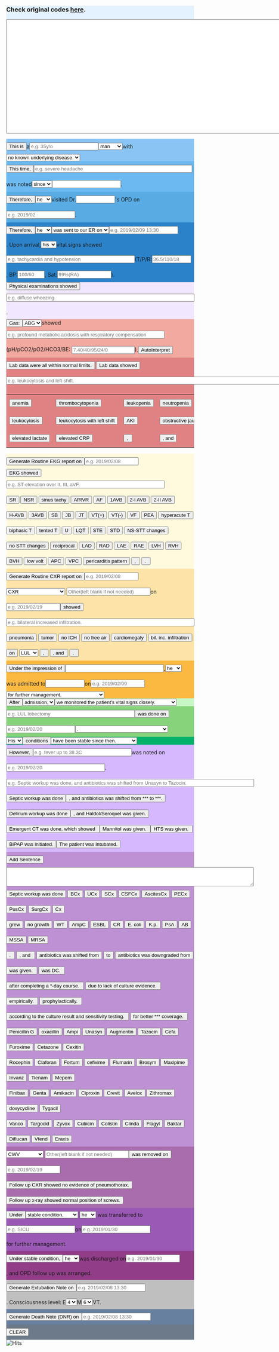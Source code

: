 <head><style>
html, body {
    padding: 5px;
}
input, p{
  display: inline-block;
  vertical-align: middle;
  margin: 10px 0;
}
#divDisplay{
  background-color: #e4f1fe
}
#divThisIs{
  background-color: #89c4f4
}
#divThisTime{
  background-color: #6bb9f0
}
#divOPD{
  background-color: #59abe3
}
#divER{
  background-color: #2c82c9
}
#divPE{
  background-color: #f1e7fe
}
#divABG{
  background-color: #f1a9a0
}
#divLab {
   background-color: #e08283
}
#divEKG {
   background-color: #fff9de
}
#divCXR {
   background-color: #fde3a7
}
#divImp{
   background-color: #fcb941
}
#divAfter{
   background-color: #c8f7c5
}
#divDone{
   background-color: #87d37c
}
#divCond{
   background-color: #00b16a
}
#divHowever{
   background-color: #d5b8ff
}
#divAnti{
   background-color: #be90d4
}
#divRM{
   background-color: #a96dad
}
#divTR{
   background-color: #9b59b6
}
#divDC{
   background-color: #913d88
}
#divExtubate{
   background-color: #bfbfbf 
}
#divDeath{
   background-color: #67809f
}
#divClear{
   background-color: #6c7a89
}
</style></head>
<div id="divDisplay">
    <h3>Check original codes <a href="https://github.com/jrchang612/Medical-Note-Generator-2/blob/master/Medical%20Notes%20Generator%202.html">here</a>.</h3>
    <form name="MNgenerator">
    <textarea rows="20" cols="90" name="display" id="display"></textarea>
    </form>
</div>
<!--This is a ...-->
<div id="divThisIs">
<button onclick="ThisIs()" id="ThisIs">This is</button><p>a</p><input type="text" id="age" placeholder="e.g. 35y/o"><select id="gender" onchange="sex()"><option value=" man ">man</option><option value=" woman ">woman</option></select><p>with</p><select id="underlying" onchange="UnderlyingBox()"><option value="no known underlying disease. ">no known underlying disease.</option><option value="history of:">history of:</option></select></div>
<!--This time, ...-->
<div id="divThisTime">
<button onclick="ThisTime()" id="ThisTime">This time, </button><input type="text" size="50" id="S/S" placeholder="e.g. severe headache"><p>was noted</p><select id="sinceFor"><option value="since ">since</option><option value="for ">for</option></select><input type="text" size="20" id="duration1"><p>.</p>
</div>
<!--OPD-->
<div id="divOPD">
<button onclick="OPD()" id="OPD">Therefore, </button><select id="heShe3"><option value="he ">he</option><option value="she ">she</option></select><p>visited Dr.</p><input type="text" id="DrName" size="10"><p>'s OPD on</p><input type="text" id="Date2" placeholder="e.g. 2019/02"><p>.</p>
</div>
<!--ER-->
<div id="divER">
<button onclick="ER()" id="ER">Therefore, </button><select id="heShe1"><option value="he ">he</option><option value="she ">she</option></select><select id="sentVisit"><option value="was sent to our ER on ">was sent to our ER on</option><option value="visited our ER on ">visited our ER on</option></select><input type="text" id="Date1" placeholder="e.g. 2019/02/09 13:30"><p>. Upon arrival, </p><select id="hisHer1"><option value="his ">his</option><option value="her ">her</option></select><p>vital signs showed</p><input type="text" size="40" id="vitalsInp" placeholder="e.g. tachycardia and hypotension"><p> (T/P/R: </p><input type="text" size="10" id="TPR" placeholder="36.5/110/18"><p>, BP:</p><input type="text" size="6" id="BP" placeholder="100/60"><p>, Sat:</p><input type="text" size="15" id="Sat" placeholder="99%(RA)"><p>).</p>
</div>
<!--Physical examinations showed...-->
<div id="divPE">
<button onclick="PE()" id="PE">Physical examinations showed </button><input type="text" id="PEresult" size="60" placeholder="e.g. diffuse wheezing"><p>.</p>
</div>
<!--ABG showed...-->
<div id="divABG">
<button onclick="ABG()" id="ABG">Gas: </button><select id="ABGVBG"><option value="ABG ">ABG</option><option value="VBG ">VBG</option></select>showed<input type="text" id="GasResult" size="50" placeholder="e.g. profound metabolic acidosis with respiratory compensation">(pH/pCO2/pO2/HCO3/BE: <input type="text" id="GasData" size="18" placeholder="7.40/40/95/24/0">)<p>.</p><button onclick="GasInt()" id="GasInt">AutoInterpret</button>
</div>
<!--Lab data showed...-->
<div id="divLab">
<input type="button" name="Lab data were all within normal limits." value="Lab data were all within normal limits." onclick="MNgenerator.display.value += 'Lab data were all within normal limits. '">
<button onclick="Lab()" id="lab">Lab data showed </button>
<input type="text" id="LabResult" size="100" placeholder="e.g. leukocytosis and left shift.">
<table>
<tr>
<td><input type="button" name="anemia" value="anemia" onclick="LabResult.value += 'anemia'"></td>
<td><input type="button" name="thrombocytopenia" value="thrombocytopenia" onclick="LabResult.value += 'thrombocytopenia'"></td>
<td><input type="button" name="leukopenia" value="leukopenia" onclick="LabResult.value += 'leukopenia'"></td>
<td><input type="button" name="neutropenia" value="neutropenia" onclick="LabResult.value += 'neutropenia'"></td>
<td><input type="button" name="pancytopenia" value="pancytopenia" onclick="LabResult.value += 'pancytopenia'"></td>
</tr>
<tr>
<td><input type="button" name="leukocytosis" value="leukocytosis" onclick="LabResult.value += 'leukocytosis'"></td>
<td><input type="button" name="leukocytosis with left shift" value="leukocytosis with left shift" onclick="LabResult.value += 'leukocytosis with left shift'"></td>
<td><input type="button" name="AKI" value="AKI" onclick="LabResult.value += 'AKI'"></td>
<td><input type="button" name="obstructive jaundice" value="obstructive jaundice" onclick="LabResult.value += 'obstructive jaundice'"></td>
<td><input type="button" name="elevated LFT" value="elevated LFT" onclick="LabResult.value += 'elevated LFT'"></td>
</tr>
<tr>
<td><input type="button" name="elevated lactate" value="elevated lactate" onclick="LabResult.value += 'elevated lactate'"></td>
<td><input type="button" name="elevated CRP" value="elevated CRP" onclick="LabResult.value += 'elevated CRP'"></td>
<td><input type="button" name=", " value=", " onclick="LabResult.value += ', '"></td>
<td><input type="button" name=", and " value=", and" onclick="LabResult.value += ', and '"></td>
<td><input type="button" name=". " value=". " onclick="LabResult.value += '. '"></td>
</tr>
</table>
</div>
<!--EKG showed...-->
<div id="divEKG">
<button onclick="EKGRoutine()" id="EKGRoutine">Generate Routine EKG report on</button><input type="text" size="15" id="DateEKG" placeholder="e.g. 2019/02/08"><br>
<button onclick="EKG()" id="EKG">EKG showed </button>
<input type="text" id="EKGResult" size="50" placeholder="e.g. ST-elevation over II, III, aVF."><br>
<input type="button" name="SR" value="SR" onclick="EKGResult.value += 'sinus rhythm'">
<input type="button" name="NSR" value="NSR" onclick="EKGResult.value += 'normal sinus rhythm'">
<input type="button" name="ST" value="sinus tachy" onclick="EKGResult.value += 'sinus tachycardia'">
<input type="button" name="AfRVR" value="AfRVR" onclick="EKGResult.value += 'AfRVR'">
<input type="button" name="AF" value="AF" onclick="EKGResult.value += 'atrial flutter'">
<input type="button" name="1AVB" value="1AVB" onclick="EKGResult.value += '1st degree AV block'">
<input type="button" name="2-I AVB" value="2-I AVB" onclick="EKGResult.value += 'Mobitz type I 2nd degree AV block'">
<input type="button" name="2-II AVB" value="2-II AVB" onclick="EKGResult.value += 'Mobitz type II 2nd degree AV block'">
<input type="button" name="H-AVB" value="H-AVB" onclick="EKGResult.value += 'high-grade AV block'">
<input type="button" name="3AVB" value="3AVB" onclick="EKGResult.value += '3rd degree AV block'">
<input type="button" name="SB" value="SB" onclick="EKGResult.value += 'sinus bradycardia'">
<input type="button" name="JB" value="JB" onclick="EKGResult.value += 'junctional bradycardia'">
<input type="button" name="JT" value="JT" onclick="EKGResult.value += 'junctional tachycardia'">
<input type="button" name="VT(+)" value="VT(+)" onclick="EKGResult.value += 'VT with pulses'">
<input type="button" name="VT(-)" value="VT(-)" onclick="EKGResult.value += 'pulseless VT'">
<input type="button" name="VF" value="VF" onclick="EKGResult.value += 'ventricular fibrillation'">
<input type="button" name="PEA" value="PEA" onclick="EKGResult.value += 'PEA'">
<input type="button" name="hyperacute T" value="hyperacute T" onclick="EKGResult.value += 'hyperacute T waves over'">
<input type="button" name="biphasic T" value="biphasic T" onclick="EKGResult.value += 'biphasic T waves over'">
<input type="button" name="tented T" value="tented T" onclick="EKGResult.value += 'tented T'">
<input type="button" name="U" value="U" onclick="EKGResult.value += ' with U wave'">
<input type="button" name="LQT" value="LQT" onclick="EKGResult.value += 'prolonged QT interval'">
<input type="button" name="STE" value="STE" onclick="EKGResult.value += 'ST elevation over'">
<input type="button" name="STD" value="STD" onclick="EKGResult.value += 'ST depression over'">
<input type="button" name="NS-STT changes" value="NS-STT changes" onclick="EKGResult.value += ' with non-specific ST-T changes'">
<input type="button" name="no STT changes" value="no STT changes" onclick="EKGResult.value += 'no ST-T changes'">
<input type="button" name="reciprocal" value="reciprocal" onclick="EKGResult.value += ' with reciprocal changes'">
<input type="button" name="LAD" value="LAD" onclick="EKGResult.value += ' with left axis deviation'">
<input type="button" name="RAD" value="RAD" onclick="EKGResult.value += ' with right axis deviation'">
<input type="button" name="LAE" value="LAE" onclick="EKGResult.value += ' with left atrial enlargement'">
<input type="button" name="RAE" value="RAE"
onclick="EKGResult.value += ' with right atrial enlargement'">
<input type="button" name="LVH" value="LVH" onclick="EKGResult.value += ' with left ventricular hypertrophy'">
<input type="button" name="RVH" value="RVH" onclick="EKGResult.value += ' with right ventricular hypertrophy'">
<input type="button" name="BVH" value="BVH" onclick="EKGResult.value += ' with bi-ventricular hypertrophy'">
<input type="button" name="low volt" value="low volt" onclick="EKGResult.value += ' with diffuse low voltage'">
<input type="button" name="APC" value="APC" onclick="EKGResult.value += ' with APC'">
<input type="button" name="VPC" value="VPC" onclick="EKGResult.value += ' with VPC'">
<input type="button" name="pericarditis pattern" value="pericarditis pattern" onclick="EKGResult.value += 'diffuse PR depression and ST elevation'">
<input type="button" name=", " value=", " onclick="EKGResult.value += ', '">
<input type="button" name=". " value=". " onclick="EKGResult.value += '. '">
</div>
<!--Image showed...-->
<div id="divCXR">
<button onclick="CXRRoutine()" id="CXRRoutine">Generate Routine CXR report on</button><input type="text" size="15" id="DateCXR" placeholder="e.g. 2019/02/08"><br>
<select id="ImgMod">
<option value="CXR ">CXR</option>
<option value="KUB ">KUB</option>
<option value="Brain CT ">Brain CT</option>
<option value="Whole body CT ">Whole body CT</option>
<option value="Chest CT ">Chest CT</option>
<option value="CT A+P ">CT A+P</option>
<option value="CT C+A+P ">CT C+A+P</option>
<option value="MRI ">MRI</option>
<option value="Brain MRI ">Brain MRI</option>
<option value="Heart echo ">Heart echo</option>
<option value="Abdominal echo ">Abdominal echo</option>
<option value="GYN echo ">GYN echo</option>
<option value="Chest echo ">Chest echo</option>
<option value="Breast echo ">Breast echo</option>
<option value="FAST scan ">FAST scan</option>
<option value="Mammography ">Mammography</option>
<option value="Whole body bone scan ">Whole body bone scan</option>
<option value=" "> </option>
</select>
<input type="text" id="otherMod" size="25" placeholder="Other(left blank if not needed)"><p>on</p><input type="text" id="ImgDate" size="15" placeholder="e.g. 2019/02/19"><button onclick="Img()" id="Img">showed</button>
<input type="text" id="ImgResult" size="60" placeholder="e.g. bilateral increased infiltration.">
<input type="button" name="PNA" value="pneumonia" onclick="ImgResult.value += 'pneumonia patch'">
<input type="button" name="tumor" value="tumor" onclick="ImgResult.value += 'a tumor'">
<input type="button" name="no ICH" value="no ICH" onclick="ImgResult.value += 'no ICH/SAH/SDH/EDH'">
<input type="button" name="no free air" value="no free air" onclick="ImgResult.value += 'no free air'">
<input type="button" name="cardiomegaly" value="cardiomegaly" onclick="ImgResult.value += 'cardiomegaly'">
<input type="button" name="bilateral increased infiltration" value="bil. inc. infiltration" onclick="ImgResult.value += 'bilateral increased infiltration'">
<input type="button" name="on" value="on" onclick="ImgResult.value += (' on ' + PNALoc.value)">
<select id="PNALoc"><option value="LUL">LUL</option><option value="LLL">LLL</option><option value="RUL">RUL</option><option value="RML">RML</option><option value="RLL">RLL</option></select>
<input type="button" name=", " value=", " onclick="ImgResult.value += ', '">
<input type="button" name=", and " value=", and " onclick="ImgResult.value += ', and '">
<input type="button" name=". " value=". " onclick="ImgResult.value += '. '"></div>
<!--Under the impression of...-->
<div id="divImp">
<button onclick="Imp()" id="Imp">Under the impression of </button><input type="text" size="30" id="impression"><p>, </p><select id="heShe2"><option value="he ">he</option><option value="she ">she</option></select><p>was admitted to</p><input type="text" size="10" id="unit"><p>on</p><input type="text" size="15" id="dateAdmit" placeholder="e.g. 2019/02/09"><select id="manage"><option value="for further management. ">for further management.</option><option value="for further evaluations and management. ">for further evaluations and management.</option><option value="for surgical management. ">for surgical management.</option><option value="for scheduled chemotherapy. ">for scheduled chemotherapy.</option><option value="for scheduled target therapy. ">for scheduled target therapy.</option><option value="for Rituximab. ">for Rituximab.</option></select>
</div>
<!--After admission,...-->
<div id="divAfter">
<button onclick="After()" id="After">After</button><select id="AdminTR"><option value="admission, ">admission, </option><option value="transferral, ">transferral, </option></select><select id="ThereWereNo">
<option value="we monitored the patient's vital signs closely. ">we monitored the patient's vital signs closely.</option>
<option value="there were no contraindications to surgery. ">there were no contraindications to surgery. </option>
<option value="there were no contraindications to chemotherapy. ">there were no contraindications to chemotherapy. </option>
<option value="there were no contraindications to target therapy. ">there were no contraindications to target therapy. </option>
<option value="there were no contraindications to Rituximab. ">there were no contraindications to target Rituximab. </option></select>
</div>
<!--what was Done-->
<div id="divDone">
<input type="text" id="WWD" size="40" placeholder = "e.g. LUL lobectomy"><button onclick="Done()" id="Done">was done on</button><input type="text" id="DateDone" size="20" placeholder="e.g. 2019/02/20"><select id="tolerate"><option value=". ">. </option><option value=", and he tolerated the procedure well. ">, and he tolerated the procedure well.</option><option value=", and she tolerated the procedure well. ">, and she tolerated the procedure well.</option></select>
</div>
<!--His/Her condition was ... since then-->
<div id="divCond">
<select id="HisHer1"><option value="His ">His</option><option value="Her ">Her</option></select><button onclick="Cond()" id="Cond">conditions</button><select id="CondChange"><option value="have been stable since then. ">have been stable since then.</option><option value="have been stationary since then. ">have been stationary since then.</option><option value="have been improving since then. ">have been improving since then.</option><option value="have been deteriorating since then. ">have been deteriorating since then.</option></select>
</div>
<!--However, ...-->
<div id="divHowever">
<button onclick="However()" id="However">However, </button><input type="text" size="30" id="WHPN" placeholder="e.g. fever up to 38.3C"><p>was noted on</p><input type="text" size="30" id="DateHPN" placeholder="e.g. 2019/02/20"><p>.</p><br><input type="text" id="whatWasDone" size="80" placeholder = "e.g. Septic workup was done, and antibiotics was shifted from Unasyn to Tazocin."><br>
<input type="button" name="Septic workup was done" value="Septic workup was done" onclick="whatWasDone.value += 'Septic workup was done'"><input type="button" name=", and antibiotics was shifted from *** to ***." value=", and antibiotics was shifted from *** to ***." onclick="whatWasDone.value += ', and antibiotics was shifted from *** to ***. '"><br>
<input type="button" name="Delirium workup was done" value="Delirium workup was done" onclick="whatWasDone.value += 'Delirium workup was done'"><input type="button" name=", and Haldol/Seroquel was given." value=", and Haldol/Seroquel was given." onclick="whatWasDone.value += ', and Haldol/Seroquel was given. '"><br>
<input type="button" name="Emergent CT was done, which showed " value="Emergent CT was done, which showed " onclick="whatWasDone.value += 'Emergent CT was done, which showed '"><input type="button" name="Mannitol was given. " value="Mannitol was given. " onclick="whatWasDone.value += 'Mannitol was given. '"><input type="button" name="HTS was given. " value="HTS was given. " onclick="whatWasDone.value += 'Hypertonic saline was given. '"><br>
<input type="button" name="BiPAP was initiated." value="BiPAP was initiated." onclick="whatWasDone.value += 'BiPAP was initiated. '"><input type="button" name="The patient was intubated." value="The patient was intubated." onclick="whatWasDone.value += 'The patient was intubated. '">
</div>
<!--Antibiotics-->
<div id="divAnti">
<input type="button" name="AntiSent" value="Add Sentence" onclick="MNgenerator.display.value += Anti.value"><br><textarea cols="80" rows="3" id="Anti"></textarea><br>
<input type="button" name="Septic workup was done" value="Septic workup was done" onclick="Anti.value += 'Septic workup was done'">
<input type="button" name="BCx" value="BCx" onclick="Anti.value += 'Blood culture on '">
<input type="button" name="UCx" value="UCx" onclick="Anti.value += 'Urine culture on '">
<input type="button" name="SCx" value="SCx" onclick="Anti.value += 'Sputum culture on '">
<input type="button" name="CSFCx" value="CSFCx" onclick="Anti.value += 'CSF culture on '">
<input type="button" name="AscitesCx" value="AscitesCx" onclick="Anti.value += 'Ascites culture on '">
<input type="button" name="PECx" value="PECx" onclick="Anti.value += 'Pleural effusion culture on '">
<input type="button" name="PusCx" value="PusCx" onclick="Anti.value += 'Wound pus culture on '">
<input type="button" name="SurgCx" value="SurgCx" onclick="Anti.value += 'The culture of surgical specimens on '">
<input type="button" name="Cx" value="Cx" onclick="Anti.value += 'Culture of *** on '"><br>
<input type="button" name="grew" value="grew" onclick="Anti.value += ' grew '">
<input type="button" name="NG" value="no growth" onclick="Anti.value += ' was negative. '">
<input type="button" name="WT" value="WT" onclick="Anti.value += ' wild-type '">
<input type="button" name="AmpC" value="AmpC" onclick="Anti.value += ' AmpC-'">
<input type="button" name="ESBL" value="ESBL" onclick="Anti.value += ' ESBL-'">
<input type="button" name="CR" value="CR" onclick="Anti.value += ' CR-'">
<input type="button" name="E. coli" value="E. coli" onclick="Anti.value += 'E. coli'">
<input type="button" name="K.p." value="K.p." onclick="Anti.value += 'K. pneumoniae'">
<input type="button" name="PsA" value="PsA" onclick="Anti.value += 'Pseudomonas aeruginosa'">
<input type="button" name="AB" value="AB" onclick="Anti.value += 'Acinetobacter baumannii'">
<input type="button" name="MSSA" value="MSSA" onclick="Anti.value += 'MSSA'">
<input type="button" name="MRSA" value="MRSA" onclick="Anti.value += 'MRSA'"><br>
<input type="button" name=". " value=". " onclick="Anti.value += '. '">
<input type="button" name=", and " value=", and " onclick="Anti.value += ', and '">
<input type="button" name="antibiotics was shifted from " value="antibiotics was shifted from" onclick="Anti.value += 'antibiotics was shifted from '">
<input type="button" name="to" value="to" onclick="Anti.value += ' to '">
<input type="button" name="antibiotics was downgraded from " value="antibiotics was downgraded from" onclick="Anti.value += 'antibiotics was downgraded from '">
<input type="button" name="was given " value="was given. " onclick="Anti.value += ' was given '">
<input type="button" name="was discontinued " value="was DC. " onclick="Anti.value += ' was discontinued '"><br>
<input type="button" name="after completing a *-day course. " value="after completing a *-day course. " onclick="Anti.value += 'after completing a *-day course. '">
<input type="button" name="due to lack of culture evidence. " value="due to lack of culture evidence. " onclick="Anti.value += 'due to lack of culture evidence. '">
<input type="button" name="empirically. " value="empirically. " onclick="Anti.value += 'empirically. '">
<input type="button" name="prophylactically. " value="prophylactically. " onclick="Anti.value += 'prophylactically. '">
<br>
<input type="button" name="according to the culture result and sensitivity testing. " value="according to the culture result and sensitivity testing. " onclick="Anti.value += 'according to the culture result and sensitivity testing. '">
<input type="button" name="for better *** coverage. " value="for better *** coverage. " onclick="Anti.value += 'for better *** coverage. '">
<br>
<input type="button" name="Penicillin G" value="Penicillin G" onclick="Anti.value += 'Penicillin G'">
<input type="button" name="oxacillin" value="oxacillin" onclick="Anti.value += 'oxacillin'">
<input type="button" name="Ampicillin" value="Ampi" onclick="Anti.value += 'ampicillin'">
<input type="button" name="Unasyn" value="Unasyn" onclick="Anti.value += 'Unasyn'">
<input type="button" name="Augmentin" value="Augmentin" onclick="Anti.value += 'Augmentin'">
<input type="button" name="Tazocin" value="Tazocin" onclick="Anti.value += 'Tazocin'">
<input type="button" name="Cefa" value="Cefa" onclick="Anti.value += 'Cefa'">
<input type="button" name="Furoxime" value="Furoxime" onclick="Anti.value += 'Furoxime'">
<input type="button" name="Cetazone" value="Cetazone" onclick="Anti.value += 'Cetazone'">
<input type="button" name="Cexitin" value="Cexitin" onclick="Anti.value += 'Cexitin'"><br>
<input type="button" name="Rocephin" value="Rocephin" onclick="Anti.value += 'Rocephin'">
<input type="button" name="Claforan" value="Claforan" onclick="Anti.value += 'Claforan'">
<input type="button" name="Fortum" value="Fortum" onclick="Anti.value += 'Fortum'">
<input type="button" name="cefixime" value="cefixime" onclick="Anti.value += 'cefixime'">
<input type="button" name="Flumarin" value="Flumarin" onclick="Anti.value += 'Flumarin'">
<input type="button" name="Brosym" value="Brosym" onclick="Anti.value += 'Brosym'">
<input type="button" name="Maxipime" value="Maxipime" onclick="Anti.value += 'Maxipime'">
<input type="button" name="Invanz" value="Invanz" onclick="Anti.value += 'Invanz'">
<input type="button" name="Tienam" value="Tienam" onclick="Anti.value += 'Tienam'">
<input type="button" name="Mepem" value="Mepem" onclick="Anti.value += 'Mepem'"><br>
<input type="button" name="Finibax" value="Finibax" onclick="Anti.value += 'Finibax'">
<input type="button" name="Genta" value="Genta" onclick="Anti.value += 'gentamicin'">
<input type="button" name="Amikacin" value="Amikacin" onclick="Anti.value += 'amikacin'">
<input type="button" name="Ciproxin" value="Ciproxin" onclick="Anti.value += 'Ciproxin'">
<input type="button" name="Crevit" value="Crevit" onclick="Anti.value += 'Crevit'">
<input type="button" name="Avelox" value="Avelox" onclick="Anti.value += 'Avelox'">
<input type="button" name="Zithromax" value="Zithromax" onclick="Anti.value += 'Zithromax'">
<input type="button" name="doxycycline" value="doxycycline" onclick="Anti.value += 'doxycycline'">
<input type="button" name="Tygacil" value="Tygacil" onclick="Anti.value += 'Tygacil'"><br>
<input type="button" name="Vancomycin" value="Vanco" onclick="Anti.value += 'Vancomycin'">
<input type="button" name="Targocid" value="Targocid" onclick="Anti.value += 'Targocid'">
<input type="button" name="Zyvox" value="Zyvox" onclick="Anti.value += 'Zyvox'">
<input type="button" name="Cubicin" value="Cubicin" onclick="Anti.value += 'Cubicin'">
<input type="button" name="Colistin" value="Colistin" onclick="Anti.value += 'Colistin'">
<input type="button" name="Clindamycin" value="Clinda" onclick="Anti.value += 'Clindamycin'">
<input type="button" name="Flagyl" value="Flagyl" onclick="Anti.value += 'Flagyl'">
<input type="button" name="Baktar" value="Baktar" onclick="Anti.value += 'Baktar'">
<input type="button" name="Diflucan" value="Diflucan" onclick="Anti.value += 'Diflucan'">
<input type="button" name="Vfend" value="Vfend" onclick="Anti.value += 'Vfend'">
<input type="button" name="Eraxis" value="Eraxis" onclick="Anti.value += 'Eraxis'">
</div>
<!--Removal-->
<div id="divRM">
<select id="Drain">
<option value="CWV">CWV</option>
<option value="Chest tube">Chest tube</option>
<option value="CVC">CVC</option>
<option value="Rubber drain">Rubber drain</option>
<option value="EVD">EVD</option>
<option value="ICP monitor">ICP monitor</option>
<option value="Pigtail">Pigtail</option>
<option value=""> </option>
</select>
<input type="text" id="otherDrain" size="25" placeholder="Other(left blank if not needed)"><button onclick="RM()" id="RM">was removed on</button><input type="text" id="RMDate" size="15" placeholder="e.g. 2019/02/19"><br>
<input type="button" name="fuCXR" value="Follow up CXR showed no evidence of pneumothorax." onclick="display.value += 'Follow up CXR showed no evidence of pneumothorax. '">
<input type="button" name="fuXR" value="Follow up x-ray showed normal position of screws." onclick="display.value += 'Follow up x-ray showed normal position of screws. '">
</div>
<!--Transfer-->
<div id="divTR">
<button onclick="TR()" id="TR">Under</button><select id="TRCond">
<option value=" stable condition, ">stable condition,</option>
<option value=" unstable condition, ">unstable condition,</option>
<option value=" critical condition, ">critical condition,</option>
<option value=" stationary condition, ">stationary condition,</option>
</select>
<select id="heShe4">
<option value="he ">he</option>
<option value="she ">she</option>
</select>
<p>was transferred to</p><input type="text" size="20" id="TRUnit" placeholder="e.g. SICU"><p>on</p><input type="text" size="20" id="TRDate" placeholder="e.g. 2019/01/30"><p>for further management.</p>
</div>
<!--Discharge-->
<div id="divDC">
<button onclick="DC()" id="DC">Under stable condition, </button><select id="heShe5"><option value="he ">he</option><option value="she ">she</option>
</select><p>was discharged on</p><input type="text" size="15" id="DCDate" placeholder="e.g. 2019/01/30"><p>, and OPD follow up was arranged.</p>
</div>
<!--Extubation Note-->
<div id="divExtubate">
<button onclick="ExtubationRoutine()" id="ExtubationRoutine">Generate Extubation Note on</button><input type="text" size="20" id="DateEXT" placeholder="e.g. 2019/02/08 13:30"><p>. Consciousness level: E</p><select id="E"><option value="4">4</option><option value="3">3</option><option value="2">2</option><option value="1">1</option></select><p>M</p><select id="M"><option value="6">6</option><option value="5">5</option><option value="4">4</option><option value="3">3</option><option value="2">2</option><option value="1">1</option></select><p>VT.</p><br>
</div>
<!--Death Note-->
<div id="divDeath">
<button onclick="DeathDNRRoutine()" id="DeathDNRRoutine">Generate Death Note (DNR) on</button><input type="text" size="20" id="DateDeathDNR" placeholder="e.g. 2019/02/08 13:30"><br>
</div>
<!--clear button-->
<div id="divClear">
<input type="button" id="clear" name="clear" value="CLEAR" onclick="MNgenerator.display.value = ''">
</div>
<div>
<img src="https://hitcounter.pythonanywhere.com/count/tag.svg" alt="Hits">
</div>
<script>
count = 0
var display = document.getElementById("display")
function sex(){
  for (i = 1; i < 6; i++){
  if (document.getElementById("gender").value == " man "){
  document.getElementById("heShe"+i).value = "he "}
  else {document.getElementById("heShe"+i).value = "she "}
  }
  for (j = 1; j < 2; j++){
  if (document.getElementById("gender").value == " man "){
  document.getElementById("hisHer"+j).value = "his "}
  else {document.getElementById("hisHer"+j).value = "her "}
  }
}
function UnderlyingBox(){
  var div1 = document.getElementById("div1")
  if (document.getElementById("underlying").value == "history of:"){
  var tbx = document.createElement("textarea");
  tbx.id = "HxBox"
  tbx.rows="5"
  tbx.cols="30"
  div1.appendChild(tbx);
  }
  if (document.getElementById("underlying").value == "no known underlying disease. "){
  var tbx = document.getElementById("HxBox");
  div1.removeChild(tbx);
  }
}
function ThisIs(){
  var par1 = "This is a "
  var age = document.getElementById("age").value
  var gender = document.getElementById("gender").value
  var par2 = "with "
  var par3 = document.getElementById("underlying").value
  var par = (par1+age+gender+par2+par3+"\n")
  display.value += par
  if (document.getElementById("underlying").value == "history of:"){
  var par4 = document.getElementById("HxBox").value
  display.value += (par4 + "\n")
  }
}
function ThisTime(){
  var par1 = "This time, "
  var SS = document.getElementById("S/S").value
  var par2 = " was noted "
  var par3 = document.getElementById("sinceFor").value
  var par4 = document.getElementById("duration1").value
  var par5 = (par1+SS+par2+par3+par4+". ")
  display.value += par5
}
function Imp(){
  var par1 = "Under the impression of "
  var impression = document.getElementById("impression").value
  var par2 = ", "
  var par3 = document.getElementById("heShe2").value
  var par4 = "was admitted to "
  var par5 = document.getElementById("unit").value
  var par6 = " on"
  var par7 = document.getElementById("dateAdmit").value + " "
  var par8 = document.getElementById("manage").value
  var par9 = (par1+impression+par2+par3+par4+par5+par6+par7+par8+"\n")
  display.value += par9
}
function DefaultDate() {
    var date = new Date();
    var day = date.getDate();
    var month = date.getMonth() + 1;
    var year = date.getFullYear();
    if (month < 10) month = "0" + month;
    if (day < 10) day = "0" + day;
    var today = year + "/" + month + "/" + day;       
    $("#theDate").attr("value", today);
}
function ER(){
  var par1 = "Therefore, "
  var heShe = document.getElementById("heShe1").value
  var sentVisit = document.getElementById("sentVisit").value
  par2 = ", "
  var par3 = document.getElementById("Date1").value
  var par4 = ". Upon arrival, "
  var par5 = document.getElementById("hisHer1").value
  var par6 = "vital signs showed "
  var par7 = document.getElementById("vitalsInp").value
  var par8 = "(T/P/R: "
  var par9 = document.getElementById("TPR").value
  var par10 = ", BP: "
  var par11 = document.getElementById("BP").value
  var par12 = ", Sat: "
  var par13 = document.getElementById("Sat").value
  var par14 = "). "
  var par15 = (par1+heShe+sentVisit+par3+par4+par5+par6+par7+par8+par9+par10+par11+par12+par13+par14)
  display.value += par15
}
function PE(){
  var par1 = "Physical examinations showed "
  var pe = document.getElementById("PEresult").value
  var par2 = ". "
  var par3 = (par1+pe+par2)
  display.value += par3
}
function ABG(){
  var par1 = document.getElementById("ABGVBG").value
  var par2 = "showed "
  var par3 = document.getElementById("GasResult").value
  var par4 = " (pH/pCO2/pO2/HCO3/BE: "
  var par5 = document.getElementById("GasData").value
  var par6 = "). "
  var par7 = (par1+par2+par3+par4+par5+par6)
  display.value += par7
}
function Img(){
  var par1 = document.getElementById("ImgMod").value
  var par2 = document.getElementById("otherMod").value
  var par3 = " on "
  var par4 = document.getElementById("ImgDate").value
  var par5 = " showed "
  var par6 = document.getElementById("ImgResult").value
  var par7 = par1+par2+par3+par4+par5+par6
  display.value+=par7
}
function GasInt(){
  var Data = document.getElementById("GasData").value
  var [pH,pCO2,pO2,HCO3,BE] = Data.split("/");
  var ABGVBG = document.getElementById("ABGVBG").value
  var GasResult = document.getElementById("GasResult")
  if (ABGVBG == "ABG "){
  	if (pH<=7.45 && pH>=7.35 && pCO2<=45 && pCO2>=35 && HCO3<=26 && HCO3>=22 && BE<=2 && BE>=-2){GasResult.value = "normal acid base status"}
    else if (pH<=7.40){
      if (pCO2>=40){//respiratory acidosis(+)
        var dCO2 = (pCO2 - 40)
        var dHCO3 = (HCO3 - 24)
        var ratio = dHCO3/dCO2
      	if (ratio <= 0.05){GasResult.value = "mixed respiratory and metabolic acidosis"}
        else if (ratio <= 0.15){GasResult.value = "acute respiratory acidosis"}
        else if (ratio <= 0.25){GasResult.value = "acute on chronic respiratory acidosis"}
        else if (ratio <= 0.40){GasResult.value = "chronic respiratory acidosis"}
        else {GasResult.value = "mixed respiratory acidosis and metabolic alkalosis"}
      }
      else{ //metabolic acidosis(+)
        var dHCO3 = (24 - HCO3)
        var dCO2 = (40 - pCO2)
        var ratio = dCO2/dHCO3
        if (ratio <= 0.7){GasResult.value = "metabolic acidosis without expected compensation"}
        else if (ratio <= 1.5){GasResult.value = "metabolic acidosis with respiratory compensation"}
        else {GasResult.value = "mixed metabolic acidosis and respiratory alkalosis"}
      }
    }
    else { //pH>7.40
      if (pCO2<40){//respiratory alkalosis(+)
        var dCO2 = (40 - pCO2)
        var dHCO3 = (24 - HCO3)
        var ratio = dHCO3/dCO2
        if (ratio <= 0.1){GasResult.value = "mixed respiratory and metabolic alkalosis"}
        else if (ratio <= 0.3){GasResult.value = "acute respiratory alkalosis"}
        else if (ratio <= 0.4){GasResult.value = "acute on chronic respiratory alkalosis"}
        else {GasResult.value = "chronic respiratory alkalosis"}
      }
      else{//metabolic alkalosis(+)
        var dCO2 = (pCO2 - 40)
        var dHCO3 = (HCO3 - 24)
        var ratio = dCO2/dHCO3
        if (ratio < 0.35){GasResult.value = "metabolic alkalosis without expected respiratory compensation"}
        else if (ratio < 1){GasResult.value = "metabolic alkalosis with respiratory compensation"}
        else {GasResult.value = "mixed metabolic alkalosis and respiratory acidosis"}
      }
    }
    if (pO2<=75){GasResult.value += " + hypoxemia"}
  }
  else{//VBG
  	if (pH<=7.40 && pH>=7.30 && HCO3<=24 && HCO3>=20 && BE<=2 && BE>=-2 ){GasResult.value = "normal VBG"}
    else if (pH<=7.30){
      if (BE<=-2){GasResult.value = "metabolic acidosis"}
      else if(BE<=2){GasResult.value = "respiratory acidosis"}
      else{GasResult.value = "mixed respiratory acidosis and metabolic alkalosis"}
    }
    else if (pH>7.40){ 
      if (BE>=2){GasResult.value = "metabolic alkalosis"}
      else if(BE>=-2){GasResult.value = "respiratory alkalosis"}
      else {GasResult.value = "mixed respiratory alkalosis and metabolic acidosis"}
    }
    else{GasResult.value = "inconclusive"}
  }
}
function OPD(){
  var par1 = "Therefore, "
  var par2 = document.getElementById("heShe3").value
  var par3 = "visited Dr."
  var par4 = document.getElementById("DrName").value
  var par5 = "'s OPD on "
  var par6 = document.getElementById("Date2").value
  var par7 = ". "
  var par8 = (par1+par2+par3+par4+par5+par6+par7)
  display.value += par8  
}
function Lab(){
  var par1 = "Lab data showed "
  var par2 = document.getElementById("LabResult").value
  var par3 = par1+par2
  display.value += par3    
}
function EKG(){
  var par1 = "EKG showed "
  var par2 = document.getElementById("EKGResult").value
  var par3 = par1+par2
  display.value += par3  
}
function EKGRoutine(){
  var par1 = "EKG "
  var par2 = document.getElementById("DateEKG").value
  var par3 = "\n"
  var par4 = "Normal sinus rhythm. Normal EKG.\n"
  var par5 = par1+par2+par3+par4
  display.value += par5
}
function CXRRoutine(){
  var par1 = "CXR "
  var par2 = document.getElementById("DateCXR").value
  var par3 = "\n"
  var par4 = "Patent airway. No evident bone lesions. Normal heart size with sharp heart borders. Normal lung volume. Bilateral sharp CP angles. No definite lung lesions. Formal report pending.\n"
  var par5 = par1+par2+par3+par4
  display.value += par5
}
function DeathDNRRoutine(){
    var par1 = "I was called at due to pulselessness. DNR status was confirmed.\n\n Upon arrival, the patient was not responsive, had no heart beat nor spontaneous breathing. Bilateral pupils showed no light reflex. EKG showed asystole. The patient expired on "
    var par2 = document.getElementById("DateDeathDNR").value
    var par3 = ". "
    var par4 = par1+par2+par3+par4
    display.value += par4
}
function ExtubationRoutine(){
    var par1 = "The patient’s consciousness level was E"
    var par2 = document.getElementById("E").value
    var par3 = "M"
    var par4 = document.getElementById("M").value
    var par5 = "VT. Weaning parameters were acceptable. The patient was extubated smoothly on "
    var par6 = document.getElementById("DateEXT").value
    var par7 = ".\n\n After extubation, no stridor nor wheezing were noted. The patient’s saturation level was 100%."
    var par8 = par1+par2+par3+par4+par5+par6+par7
    display.value += par8
}
function After(){
    var par1 = "After "
    var par2 = document.getElementById("AdminTR").value
    var par3 = document.getElementById("ThereWereNo").value
    var par4 = par1+par2+par3
    display.value += par4
}
function Done(){
    var par1 = document.getElementById("WWD").value
    var par2 = " was done on "
    var par3 = document.getElementById("DateDone").value
    var par4 = document.getElementById("tolerate").value
    var par5 = par1+par2+par3+par4
    display.value += par5
}
function Cond(){
    var par1 = document.getElementById("HisHer1").value
    var par2 = "conditions "
    var par3 = document.getElementById("CondChange").value
    var par4 = par1+par2+par3
    display.value+=par4
}
function However(){
    var par1 = "However, "
    var par2 = document.getElementById("WHPN").value
    var par3 = " was noted on "
    var par4 = document.getElementById("DateHPN").value
    var par5 = ". "
    var par6 = document.getElementById("whatWasDone").value
    var par7 = par1+par2+par3+par4+par5+par6
    display.value += par7
}
function RM(){
    var par1 = document.getElementById("Drain").value
    var par2 = document.getElementById("otherDrain").value
    var par3 = " was removed on "
    var par4 = document.getElementById("RMDate").value
    var par5 = ". "
    var par6 = par1+par2+par3+par4+par5
    display.value+= par6
}
function TR(){
    var par1 = "Under"
    var par2 = document.getElementById("TRCond").value
    var par3 = document.getElementById("heShe4").value
    var par4 = "was transferred to "
    var par5 = document.getElementById("TRUnit").value
    var par6 = " on "
    var par7 = document.getElementById("TRDate").value
    var par8 = " for further management. "
    var par9 = par1+par2+par3+par4+par5+par6+par7+par8
    display.value += par9
}
function DC(){
    var par1 = "Under stable condition, "
    var par2 = document.getElementById("heShe5").value
    var par3 = "was discharged on "
    var par4 = document.getElementById("DCDate").value
    var par5 = ", and OPD follow up was arranged. "
    var par6 = par1+par2+par3+par4+par5
    display.value += par6
}
</script>

